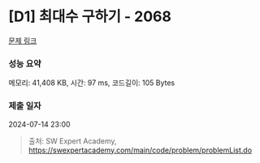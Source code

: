 # [D1] 최대수 구하기 - 2068 

[문제 링크](https://swexpertacademy.com/main/code/problem/problemDetail.do?contestProbId=AV5QQhbqA4QDFAUq) 

### 성능 요약

메모리: 41,408 KB, 시간: 97 ms, 코드길이: 105 Bytes

### 제출 일자

2024-07-14 23:00



> 출처: SW Expert Academy, https://swexpertacademy.com/main/code/problem/problemList.do